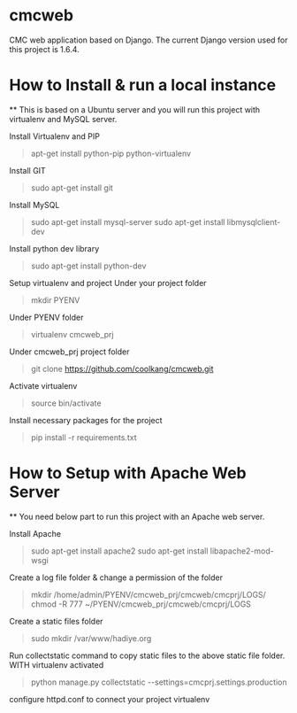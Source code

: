 cmcweb
======

CMC web application based on Django.
The current Django version used for this project is 1.6.4.


# How to Install & run a local instance 

** This is based on a Ubuntu server and you will run this project with virtualenv and MySQL server.


Install Virtualenv and PIP

> apt-get install python-pip python-virtualenv


Install GIT 

> sudo apt-get install git


Install MySQL

> sudo apt-get install mysql-server
> sudo apt-get install libmysqlclient-dev

Install python dev library

> sudo apt-get install python-dev



Setup virtualenv and project Under your project folder

> mkdir PYENV 


Under PYENV folder

> virtualenv cmcweb_prj


Under cmcweb_prj project folder
> git clone https://github.com/coolkang/cmcweb.git


Activate virtualenv
> source bin/activate

Install necessary packages for the project

> pip install -r requirements.txt


# How to Setup with Apache Web Server
** You need below part to run this project with an Apache web server.

Install Apache

> sudo apt-get install apache2
> sudo apt-get install libapache2-mod-wsgi

Create a log file folder & change a permission of the folder

> mkdir /home/admin/PYENV/cmcweb_prj/cmcweb/cmcprj/LOGS/
> chmod -R 777 ~/PYENV/cmcweb_prj/cmcweb/cmcprj/LOGS


Create a static files folder

> sudo mkdir /var/www/hadiye.org


Run collectstatic command to copy static files to the above static file folder.
WITH virtualenv activated

> python manage.py collectstatic --settings=cmcprj.settings.production

configure httpd.conf to connect your project virtualenv
